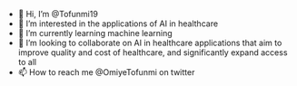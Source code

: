 - 👋 Hi, I’m @Tofunmi19
- 👀 I’m interested in the applications of AI in healthcare
- 🌱 I’m currently learning machine learning
- 💞️ I’m looking to collaborate on AI in healthcare applications that aim to improve quality and cost of healthcare, and significantly expand access to all
- 📫 How to reach me @OmiyeTofunmi on twitter

<!---
Tofunmi19/Tofunmi19 is a ✨ special ✨ repository because its `README.md` (this file) appears on your GitHub profile.
You can click the Preview link to take a look at your changes.
--->
